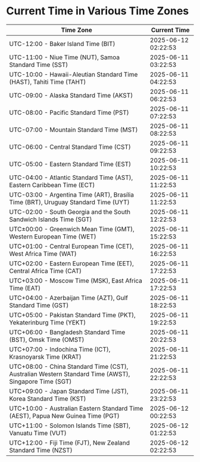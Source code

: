 # Current Time in Various Time Zones

| Time Zone | Current Time |
|-----------|--------------|
| UTC-12:00 - Baker Island Time (BIT) | 2025-06-12 02:22:53 |
| UTC-11:00 - Niue Time (NUT), Samoa Standard Time (SST) | 2025-06-11 03:22:53 |
| UTC-10:00 - Hawaii-Aleutian Standard Time (HAST), Tahiti Time (TAHT) | 2025-06-11 04:22:53 |
| UTC-09:00 - Alaska Standard Time (AKST) | 2025-06-11 06:22:53 |
| UTC-08:00 - Pacific Standard Time (PST) | 2025-06-11 07:22:53 |
| UTC-07:00 - Mountain Standard Time (MST) | 2025-06-11 08:22:53 |
| UTC-06:00 - Central Standard Time (CST) | 2025-06-11 09:22:53 |
| UTC-05:00 - Eastern Standard Time (EST) | 2025-06-11 10:22:53 |
| UTC-04:00 - Atlantic Standard Time (AST), Eastern Caribbean Time (ECT) | 2025-06-11 11:22:53 |
| UTC-03:00 - Argentina Time (ART), Brasília Time (BRT), Uruguay Standard Time (UYT) | 2025-06-11 11:22:53 |
| UTC-02:00 - South Georgia and the South Sandwich Islands Time (SGT) | 2025-06-11 12:22:53 |
| UTC±00:00 - Greenwich Mean Time (GMT), Western European Time (WET) | 2025-06-11 15:22:53 |
| UTC+01:00 - Central European Time (CET), West Africa Time (WAT) | 2025-06-11 16:22:53 |
| UTC+02:00 - Eastern European Time (EET), Central Africa Time (CAT) | 2025-06-11 17:22:53 |
| UTC+03:00 - Moscow Time (MSK), East Africa Time (EAT) | 2025-06-11 17:22:53 |
| UTC+04:00 - Azerbaijan Time (AZT), Gulf Standard Time (GST) | 2025-06-11 18:22:53 |
| UTC+05:00 - Pakistan Standard Time (PKT), Yekaterinburg Time (YEKT) | 2025-06-11 19:22:53 |
| UTC+06:00 - Bangladesh Standard Time (BST), Omsk Time (OMST) | 2025-06-11 20:22:53 |
| UTC+07:00 - Indochina Time (ICT), Krasnoyarsk Time (KRAT) | 2025-06-11 21:22:53 |
| UTC+08:00 - China Standard Time (CST), Australian Western Standard Time (AWST), Singapore Time (SGT) | 2025-06-11 22:22:53 |
| UTC+09:00 - Japan Standard Time (JST), Korea Standard Time (KST) | 2025-06-11 23:22:53 |
| UTC+10:00 - Australian Eastern Standard Time (AEST), Papua New Guinea Time (PGT) | 2025-06-12 00:22:53 |
| UTC+11:00 - Solomon Islands Time (SBT), Vanuatu Time (VUT) | 2025-06-12 01:22:53 |
| UTC+12:00 - Fiji Time (FJT), New Zealand Standard Time (NZST) | 2025-06-12 02:22:53 |
